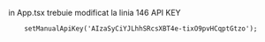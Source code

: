 in App.tsx trebuie modificat la linia 146 API KEY

        setManualApiKey('AIzaSyCiYJLhhSRcsXBT4e-tixO9pvHCqptGtzo');